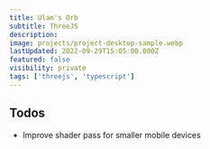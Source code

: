 ```yaml
---
title: Ulam's Orb
subtitle: ThreeJS
description:
image: projects/project-desktop-sample.webp
lastUpdated: 2022-09-29T15:05:00.000Z
featured: false
visibility: private
tags: ['threejs', 'typescript']
---
```


## Todos

- Improve shader pass for smaller mobile devices
